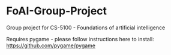 # FoAI-Group-Project
Group project for CS-5100 - Foundations of artificial intelligence


Requires pygame - please follow instructions here to install:
https://github.com/pygame/pygame